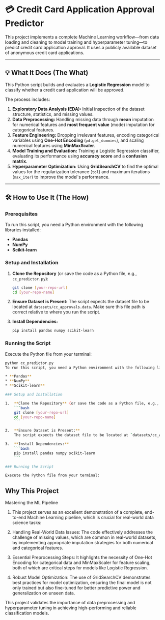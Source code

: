 # 💳 Credit Card Application Approval Predictor

This project implements a complete Machine Learning workflow—from data loading and cleaning to model training and hyperparameter tuning—to predict credit card application approval. It uses a publicly available dataset of anonymous credit card applications.

---

## 💡 What It Does (The What)

This Python script builds and evaluates a **Logistic Regression** model to classify whether a credit card application will be approved.

The process includes:

1.  **Exploratory Data Analysis (EDA):** Initial inspection of the dataset structure, statistics, and missing values.
2.  **Data Preprocessing:** Handling missing data through **mean** imputation for numerical features and **most frequent value** (mode) imputation for categorical features.
3.  **Feature Engineering:** Dropping irrelevant features, encoding categorical variables using **One-Hot Encoding** (`pd.get_dummies`), and scaling numerical features using **MinMaxScaler**.
4.  **Model Training and Evaluation:** Training a Logistic Regression classifier, evaluating its performance using **accuracy score** and a **confusion matrix**.
5.  **Hyperparameter Optimization:** Using **GridSearchCV** to find the optimal values for the regularization tolerance (`tol`) and maximum iterations (`max_iter`) to improve the model's performance.

---

## 🛠️ How to Use It (The How)

### Prerequisites

To run this script, you need a Python environment with the following libraries installed:

* **Pandas**
* **NumPy**
* **Scikit-learn**

### Setup and Installation

1.  **Clone the Repository** (or save the code as a Python file, e.g., `cc_predictor.py`):
    ```bash
    git clone [your-repo-url]
    cd [your-repo-name]
    ```

2.  **Ensure Dataset is Present:**
    The script expects the dataset file to be located at `datasets/cc_approvals.data`. Make sure this file path is correct relative to where you run the script.

3.  **Install Dependencies:**
    ```bash
    pip install pandas numpy scikit-learn
    ```

### Running the Script

Execute the Python file from your terminal:

```bash
python cc_predictor.py
To run this script, you need a Python environment with the following libraries installed:

* **Pandas**
* **NumPy**
* **Scikit-learn**

### Setup and Installation

1.  **Clone the Repository** (or save the code as a Python file, e.g., `credit.py`):
    ```bash
    git clone [your-repo-url]
    cd [your-repo-name]
    ```

2.  **Ensure Dataset is Present:**
    The script expects the dataset file to be located at `datasets/cc_approvals.data`. Make sure this file path is correct relative to where you run the script.

3.  **Install Dependencies:**
    ```bash
    pip install pandas numpy scikit-learn
    ```

### Running the Script

Execute the Python file from your terminal:
```

## Why This Project

Mastering the ML Pipeline
1. This project serves as an excellent demonstration of a complete, end-to-end Machine Learning pipeline, which is crucial for real-world data science tasks:

2. Handling Real-World Data Issues: The code effectively addresses the challenge of missing values, which are common in real-world datasets, by implementing appropriate imputation strategies for both numerical and categorical features.

3. Essential Preprocessing Steps: It highlights the necessity of One-Hot Encoding for categorical data and MinMaxScaler for feature scaling, both of which are critical steps for models like Logistic Regression.

4. Robust Model Optimization: The use of GridSearchCV demonstrates best practices for model optimization, ensuring the final model is not only trained but also fine-tuned for better predictive power and generalization on unseen data.

This project validates the importance of data preprocessing and hyperparameter tuning in achieving high-performing and reliable classification models.






